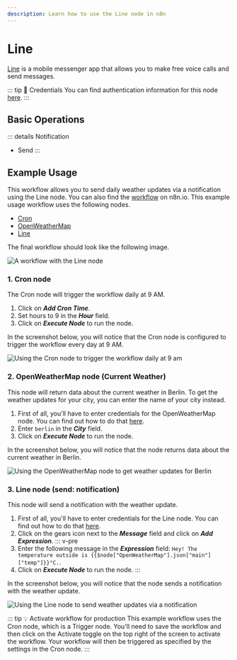 ```yaml
---
description: Learn how to use the Line node in n8n
---
```


# Line

[Line](https://line.me/en/) is a mobile messenger app that allows you to make free voice calls and send messages.

::: tip 🔑 Credentials
You can find authentication information for this node [here](../../../credentials/Line/README.md).
:::

## Basic Operations

::: details Notification
- Send
:::

## Example Usage

This workflow allows you to send daily weather updates via a notification using the Line node. You can also find the [workflow](https://n8n.io/workflows/773) on n8n.io. This example usage workflow uses the following nodes.
- [Cron](../../core-nodes/Cron/README.md)
- [OpenWeatherMap](../../nodes/OpenWeatherMap/README.md)
- [Line]()

The final workflow should look like the following image.

![A workflow with the Line node](./workflow.png)

### 1. Cron node

The Cron node will trigger the workflow daily at 9 AM.

1. Click on ***Add Cron Time***.
2. Set hours to 9 in the ***Hour*** field.
3. Click on ***Execute Node*** to run the node.

In the screenshot below, you will notice that the Cron node is configured to trigger the workflow every day at 9 AM.

![Using the Cron node to trigger the workflow daily at 9 am](./Cron_node.png)

### 2. OpenWeatherMap node (Current Weather)

This node will return data about the current weather in Berlin. To get the weather updates for your city, you can enter the name of your city instead.

1. First of all, you'll have to enter credentials for the OpenWeatherMap node. You can find out how to do that [here](../../../credentials/OpenWeatherMap/README.md).
2. Enter `berlin` in the ***City*** field.
3. Click on ***Execute Node*** to run the node.

In the screenshot below, you will notice that the node returns data about the current weather in Berlin.

![Using the OpenWeatherMap node to get weather updates for Berlin](./OpenWeatherMap_node.png)

### 3. Line node (send: notification)

This node will send a notification with the weather update.

1. First of all, you'll have to enter credentials for the Line node. You can find out how to do that [here](../../../credentials/Line/README.md).
2. Click on the gears icon next to the ***Message*** field and click on ***Add Expression***.
::: v-pre
3. Enter the following message in the ***Expression*** field: `Hey! The temperature outside is {{$node["OpenWeatherMap"].json["main"]["temp"]}}°C.`.
4. Click on ***Execute Node*** to run the node.
:::

In the screenshot below, you will notice that the node sends a notification with the weather update.

![Using the Line node to send weather updates via a notification](./Line_node.png)

::: tip 💡 Activate workflow for production
This example workflow uses the Cron node, which is a Trigger node. You'll need to save the workflow and then click on the Activate toggle on the top right of the screen to activate the workflow. Your workflow will then be triggered as specified by the settings in the Cron node.
:::

